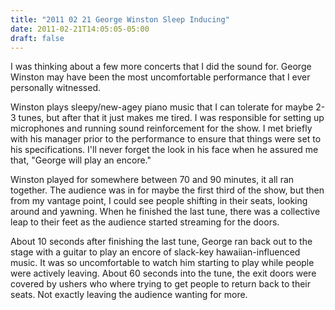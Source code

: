 ```yaml
---
title: "2011 02 21 George Winston Sleep Inducing"
date: 2011-02-21T14:05:05-05:00
draft: false
---
```


I was thinking about a few more concerts that I did the sound for. George Winston may have been the most uncomfortable performance that I ever personally witnessed. 

Winston plays sleepy/new-agey piano music that I can tolerate for maybe 2-3 tunes, but after that it just makes me tired. I was responsible for setting up microphones and running sound reinforcement for the show. I met briefly with his manager prior to the performance to ensure that things were set to his specifications. I'll never forget the look in his face when he assured me that, "George will play an encore."

Winston played for somewhere between 70 and 90 minutes, it all ran together. The audience was in for maybe the first third of the show, but then from my vantage point, I could see people shifting in their seats, looking around and yawning. When he finished the last tune, there was a collective leap to their feet as the audience started streaming for the doors. 

About 10 seconds after finishing the last tune, George ran back out to the stage with a guitar to play an encore of slack-key hawaiian-influenced music. It was so uncomfortable to watch him starting to play while people were actively leaving. About 60 seconds into the tune, the exit doors were covered by ushers who where trying to get people to return back to their seats. Not exactly leaving the audience wanting for more.
